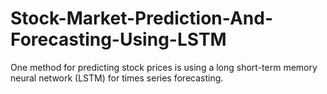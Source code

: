 # Stock-Market-Prediction-And-Forecasting-Using-LSTM
One method for predicting stock prices is using a long short-term memory neural network (LSTM) for times series forecasting.
